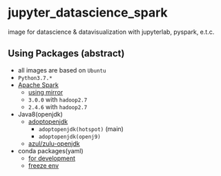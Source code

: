 jupyter_datascience_spark
================================

image for datascience & datavisualization with jupyterlab, pyspark, e.t.c.

## Using Packages (abstract)

- all images are based on `Ubuntu`
- `Python3.7.*`
- [Apache Spark](https://spark.apache.org/)
    - [using mirror](http://apache.mirror.iphh.net/spark/)
    - `3.0.0` with `hadoop2.7`
    - `2.4.6` with `hadoop2.7`
- Java8(openjdk)
    - [adoptopenjdk](https://hub.docker.com/_/adoptopenjdk?tab=tags&page=1&name=bionic)
        - `adoptopenjdk(hotspot)` (main)
        - `adoptopenjdk(openj9)`
    - [azul/zulu-openjdk](https://hub.docker.com/r/azul/zulu-openjdk)
- conda packages(yaml)
    - [for development](./Spark2/conda_packages.yml)
    - [freeze env](./Spark2/conda_packages_freeze.yml)
